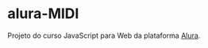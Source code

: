 # alura-MIDI
<p> Projeto do curso JavaScript para Web da plataforma <a href='https://www.alura.com.br'>Alura</a>.</p>
